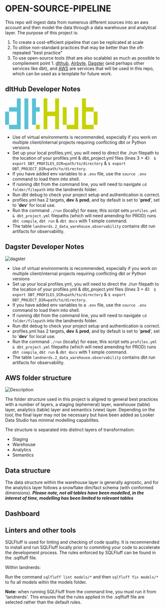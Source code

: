# **OPEN-SOURCE-PIPELINE**

This repo will ingest data from numerous different sources into an aws account and then model the data
through a data warehouse and analytical layer.  The purpose of this project is:

1. To create a cost-efficient pipeline that can be replicated at scale
2. To utilise non-standard practices that may be better than the oft-repeated "best practice"
3. To use open-source tools (that are also scalable) as much as possible to compliement point 1. [dlthub](https://dlthub.com/), [Airbyte](https://airbyte.com/product/airbyte-open-source), [Dagster](https://dagster.io/) (and perhaps other services like dbt), and [AWS](https://aws.amazon.com/?nc2=h_lg) are services that will be used in this repo, which can be used as a template for future work.


## dltHub Developer Notes

<img src="assets/dlthub-logo.png" alt="Description" width="300" height="100"/>

- Use of virtual environments is recommended, especially if you work on multiple client/internal projects requiring conflicting dbt or Python versions
- Set up your local profiles.yml, you will need to direct the ./run filepath to the location of your profiles.yml & dbt_project.yml files (lines 3 + 4):
 ``` $ export DBT_PROFILES_DIR=path/to/directory``` & ```$ export DBT_PROJECT_DIR=path/to/directory```.
- If you have added env variables to a `.env` file, use the ```source .env``` command to load them into shell.
- If running dbt from the command line, you will need to navigate ```cd folder/filepath``` into the landnerds folder. 
- Run dbt debug to check your project setup and authentication is correct.
- profiles.yml has 2 targets, **dev** & **prod**, and by default is set to '**prod**', set to '**dev**' for local use.
- Run the command ```./run``` (locally) for ease; this script sets ```profiles.yml & dbt_project.yml``` filepaths (which will need amending for PROD) runs ```dbt compile```, ```dbt run``` & ```dbt docs``` with 1 simple command.
- The table ```landnerds.2_data_warehouse.observability``` contains dbt run artifacts for observability.


## Dagster Developer Notes

![dagster](assets/dagster_icon.png)

- Use of virtual environments is recommended, especially if you work on multiple client/internal projects requiring conflicting dbt or Python versions
- Set up your local profiles.yml, you will need to direct the ./run filepath to the location of your profiles.yml & dbt_project.yml files (lines 3 + 4):
 ``` $ export DBT_PROFILES_DIR=path/to/directory``` & ```$ export DBT_PROJECT_DIR=path/to/directory```.
- If you have added env variables to a `.env` file, use the ```source .env``` command to load them into shell.
- If running dbt from the command line, you will need to navigate ```cd folder/filepath``` into the landnerds folder. 
- Run dbt debug to check your project setup and authentication is correct.
- profiles.yml has 2 targets, **dev** & **prod**, and by default is set to '**prod**', set to '**dev**' for local use.
- Run the command ```./run``` (locally) for ease; this script sets ```profiles.yml & dbt_project.yml``` filepaths (which will need amending for PROD) runs ```dbt compile```, ```dbt run``` & ```dbt docs``` with 1 simple command.
- The table ```landnerds.2_data_warehouse.observability``` contains dbt run artifacts for observability.

## AWS folder structure

<img src="assets/aws-icon.png" alt="Description" width="150" height="100"/>

The folder structure used in this project is aligned to general best practices with a number of layers, a staging (ephemeral) layer,  warehouse (table) layer, analytics (table) layer and semantics (view) layer.  Depending on the tool, the final layer may not be necessary but have been added as Looker Data Studio has minimal modelling capabilites. 

The structure is separated into distinct layers of transformation:
- Staging
- Warehouse
- Analytics
- Semantics

## Data structure

The data structure within the warehouse layer is generally agnostic, and for the analytics layer follows a snowflake dim/fact schema (with conformed dimensions).  ***Please note, not all tables have been modelled, in the interest of time, modelling has been limited to relevant tables***  


## Dashboard


## Linters and other tools

SQLFluff is used for linting and checking of code quality.  It is recommended to install and run SQLFluff locally prior to commiting your code to accelerate the development process. The rules enforced by SQLFluff can be found in the .sqlfluff file.

Within landnerds:

Run the command ```sqlfluff lint models/*``` and then ```sqlfluff fix models/*``` to fix all models wihin the models folder.

**Note:** when running SQLFluff from the command line, you must run it from 'landnerds'. This ensures that the rules applied in the .sqlfluff file are selected rather than the default rules.  

